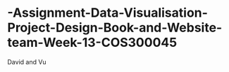 # -Assignment-Data-Visualisation-Project-Design-Book-and-Website-team-Week-13-COS300045
David and Vu
